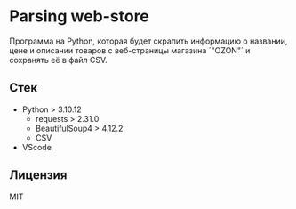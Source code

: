 # Parsing web-store

Программа на Python, которая будет скрапить информацию о
названии, цене и описании товаров с веб-страницы магазина ´"OZON"´ 
и сохранять её в файл CSV.

## Стек

- Python > 3.10.12
	- requests > 2.31.0
	- BeautifulSoup4 > 4.12.2 
	- CSV
- VScode

## Лицензия 

MIT
